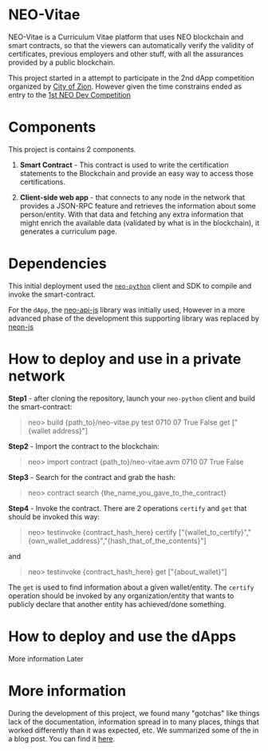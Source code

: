 NEO-Vitae
=========

NEO-Vitae is a Curriculum Vitae platform that uses NEO blockchain and smart contracts, so that the viewers can automatically verify the validity of certificates, previous employers and other stuff, with all the assurances provided by a public blockchain.

This project started in a attempt to participate in the 2nd dApp competition organized by [City of Zion](https://cityofzion.io/dapps/2). However given the time constrains ended as entry to the [1st NEO Dev Competition](https://neo.org/competition.html)

# Components

This project is contains 2 components.

1. **Smart Contract** - This contract is used to write the certification statements to the Blockchain and provide an easy way to access those certifications.

2. **Client-side web app** - that connects to any node in the network that provides a JSON-RPC feature and retrieves the information about some person/entity. With that data and fetching any extra information that might enrich the available data (validated by what is in the blockchain), it generates a curriculum page.


# Dependencies

This initial deployment used the [`neo-python`](https://github.com/blocksmithtech/neo-vitae) client and SDK to compile and invoke the smart-contract. 

For the `dApp`, the [neo-api-js](https://github.com/CityOfZion/neo-api-js) library was initially used, However in a more advanced phase of the development this supporting library was replaced by [neon-js](https://github.com/CityOfZion/neon-js)


# How to deploy and use in a private network

**Step1** - after cloning the repository, launch your `neo-python` client and build the smart-contract:

> neo> build {path_to}/neo-vitae.py test 0710 07 True False get ["{wallet address}"]

**Step2** - Import the contract to the blockchain:

> neo> import contract {path_to}/neo-vitae.avm 0710 07 True False

**Step3** - Search for the contract and grab the hash:

> neo> contract search {the_name_you_gave_to_the_contract}

**Step4** - Invoke the contract. There are 2 operations `certify` and `get` that should be invoked this way:

> neo> testinvoke {contract_hash_here} certify ["{wallet_to_certify}","{own_wallet_address}","{hash_that_of_the_contents}"]

and 

> neo> testinvoke {contract_hash_here} get ["{about_wallet}"] 

The `get` is used to find information about a given wallet/entity. The `certify` operation should be invoked by any organization/entity that wants to publicly declare that another entity has achieved/done something.


# How to deploy and use the dApps

More information Later


# More information

During the development of this project, we found many "gotchas" like things lack of the documentation, information spread in to many places, things that worked differently than it was expected, etc. We summarized some of the in a blog post. You can find it [here]().
